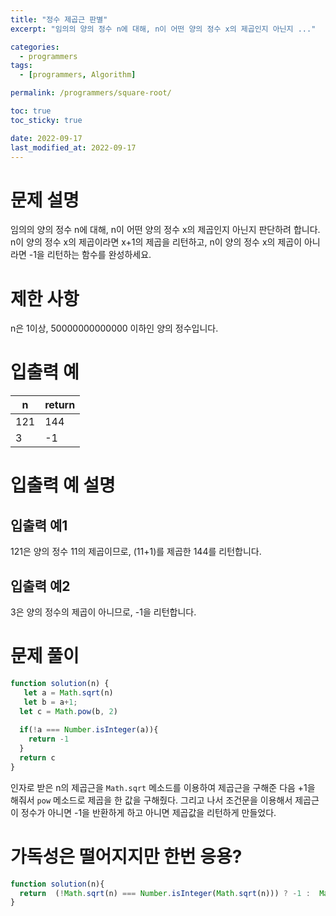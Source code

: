 ```yaml
---
title: "정수 제곱근 판별"
excerpt: "임의의 양의 정수 n에 대해, n이 어떤 양의 정수 x의 제곱인지 아닌지 ..."

categories:
  - programmers
tags:
  - [programmers, Algorithm]

permalink: /programmers/square-root/

toc: true
toc_sticky: true

date: 2022-09-17
last_modified_at: 2022-09-17
---
```

# 문제 설명

임의의 양의 정수 n에 대해, n이 어떤 양의 정수 x의 제곱인지 아닌지 판단하려 합니다.
n이 양의 정수 x의 제곱이라면 x+1의 제곱을 리턴하고, n이 양의 정수 x의 제곱이 아니라면 -1을 리턴하는 함수를 완성하세요.

# 제한 사항

n은 1이상, 50000000000000 이하인 양의 정수입니다.

# 입출력 예

|n|	return|
|---|---|
|121|	144|
|3|	-1|

# 입출력 예 설명
## 입출력 예1
121은 양의 정수 11의 제곱이므로, (11+1)를 제곱한 144를 리턴합니다.

## 입출력 예2
3은 양의 정수의 제곱이 아니므로, -1을 리턴합니다.


# 문제 풀이
```javascript
function solution(n) {
   let a = Math.sqrt(n)
   let b = a+1;
  let c = Math.pow(b, 2)
  
  if(!a === Number.isInteger(a)){
    return -1
  }
  return c
}
```

인자로 받은 n의 제곱근을 `Math.sqrt` 메소드를 이용하여 제곱근을 구해준 다음 +1을 해줘서 `pow` 메소드로 제곱을 한 값을 구해줬다. 그리고 나서 조건문을 이용해서 제곱근이 정수가 아니면 -1을 반환하게 하고 아니면 제곱값을 리턴하게 만들었다.

# 가독성은 떨어지지만 한번 응용?

```javascript
function solution(n){
  return  (!Math.sqrt(n) === Number.isInteger(Math.sqrt(n))) ? -1 :  Math.pow(Math.sqrt(n)+1 ,2)
}
```